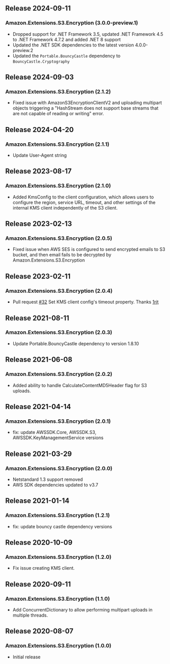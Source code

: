 ## Release 2024-09-11

### Amazon.Extensions.S3.Encryption (3.0.0-preview.1)
* Dropped support for .NET Framework 3.5, updated .NET Framework 4.5 to .NET Framework 4.7.2 and added .NET 8 support
* Updated the .NET SDK dependencies to the latest version 4.0.0-preview.2
* Updated the `Portable.BouncyCastle` dependency to `BouncyCastle.Cryptography`

## Release 2024-09-03

### Amazon.Extensions.S3.Encryption (2.1.2)
* Fixed issue with AmazonS3EncryptionClientV2 and uploading multipart objects triggering a "HashStream does not support base streams that are not capable of reading or writing" error.

## Release 2024-04-20

### Amazon.Extensions.S3.Encryption (2.1.1)
* Update User-Agent string

## Release 2023-08-17

### Amazon.Extensions.S3.Encryption (2.1.0)
* Added KmsConfig to the client configuration, which allows users to configure the region, service URL, timeout, and other settings of the internal KMS client independently of the S3 client.

## Release 2023-02-13

### Amazon.Extensions.S3.Encryption (2.0.5)
* Fixed issue when AWS SES is configured to send encrypted emails to S3 bucket, and then email fails to be decrypted by Amazon.Extensions.S3.Encryption

## Release 2023-02-11

### Amazon.Extensions.S3.Encryption (2.0.4)
* Pull request [#32](https://github.com/aws/amazon-s3-encryption-client-dotnet/pull/32) Set KMS client config's timeout property. Thanks [1rjt](https://github.com/1rjt)

## Release 2021-08-11

### Amazon.Extensions.S3.Encryption (2.0.3)
* Update Portable.BouncyCastle dependency to version 1.8.10

## Release 2021-06-08

### Amazon.Extensions.S3.Encryption (2.0.2)
* Added ability to handle CalculateContentMD5Header flag for S3 uploads.

## Release 2021-04-14

### Amazon.Extensions.S3.Encryption (2.0.1)
* fix: update AWSSDK.Core, AWSSDK.S3, AWSSDK.KeyManagementService versions

## Release 2021-03-29

### Amazon.Extensions.S3.Encryption (2.0.0)
* Netstandard 1.3 support removed
* AWS SDK dependencies updated to v3.7

## Release 2021-01-14

### Amazon.Extensions.S3.Encryption (1.2.1)
* fix: update bouncy castle dependency versions

## Release 2020-10-09

### Amazon.Extensions.S3.Encryption (1.2.0)
* Fix issue creating KMS client.

## Release 2020-09-11

### Amazon.Extensions.S3.Encryption (1.1.0)
* Add ConcurrentDictionary to allow performing multipart uploads in multiple threads.

## Release 2020-08-07

### Amazon.Extensions.S3.Encryption (1.0.0)
* Initial release